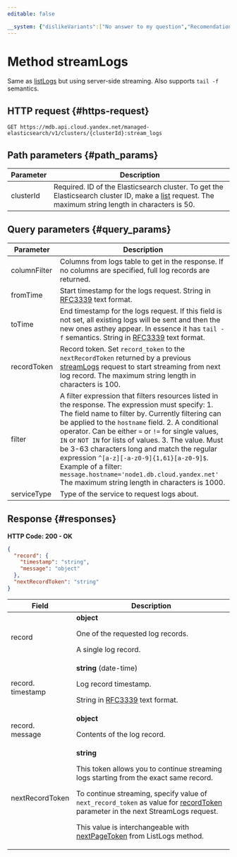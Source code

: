 ```yaml
---
editable: false

__system: {"dislikeVariants":["No answer to my question","Recomendations didn't help","The content doesn't match title","Other"]}
---
```



# Method streamLogs
Same as [listLogs](/docs/managed-elasticsearch/api-ref/Cluster/listLogs) but using server-side streaming. Also supports `tail -f` semantics.
 

 
## HTTP request {#https-request}
```
GET https://mdb.api.cloud.yandex.net/managed-elasticsearch/v1/clusters/{clusterId}:stream_logs
```
 
## Path parameters {#path_params}
 
Parameter | Description
--- | ---
clusterId | Required. ID of the Elasticsearch cluster.  To get the Elasticsearch cluster ID, make a [list](/docs/managed-elasticsearch/api-ref/Cluster/list) request.  The maximum string length in characters is 50.
 
## Query parameters {#query_params}
 
Parameter | Description
--- | ---
columnFilter | Columns from logs table to get in the response.  If no columns are specified, full log records are returned.
fromTime | Start timestamp for the logs request.  String in [RFC3339](https://www.ietf.org/rfc/rfc3339.txt) text format.
toTime | End timestamp for the logs request.  If this field is not set, all existing logs will be sent and then the new ones asthey appear. In essence it has `tail -f` semantics.  String in [RFC3339](https://www.ietf.org/rfc/rfc3339.txt) text format.
recordToken | Record token.  Set `record_token` to the `nextRecordToken` returned by a previous [streamLogs](/docs/managed-elasticsearch/api-ref/Cluster/streamLogs) request to start streaming from next log record.  The maximum string length in characters is 100.
filter | A filter expression that filters resources listed in the response.  The expression must specify: 1. The field name to filter by. Currently filtering can be applied to the `hostname` field. 2. A conditional operator. Can be either `=` or `!=` for single values, `IN` or `NOT IN` for lists of values. 3. The value. Must be 3-63 characters long and match the regular expression `^[a-z][-a-z0-9]{1,61}[a-z0-9]$`.  Example of a filter: `message.hostname='node1.db.cloud.yandex.net'`  The maximum string length in characters is 1000.
serviceType | Type of the service to request logs about.
 
## Response {#responses}
**HTTP Code: 200 - OK**

```json 
{
  "record": {
    "timestamp": "string",
    "message": "object"
  },
  "nextRecordToken": "string"
}
```

 
Field | Description
--- | ---
record | **object**<br><p>One of the requested log records.</p> <p>A single log record.</p> 
record.<br>timestamp | **string** (date-time)<br><p>Log record timestamp.</p> <p>String in <a href="https://www.ietf.org/rfc/rfc3339.txt">RFC3339</a> text format.</p> 
record.<br>message | **object**<br><p>Contents of the log record.</p> 
nextRecordToken | **string**<br><p>This token allows you to continue streaming logs starting from the exact same record.</p> <p>To continue streaming, specify value of ``next_record_token`` as value for <a href="/docs/managed-elasticsearch/api-ref/Cluster/streamLogs#query_params">recordToken</a> parameter in the next StreamLogs request.</p> <p>This value is interchangeable with <a href="/docs/managed-elasticsearch/api-ref/Cluster/listLogs#responses">nextPageToken</a> from ListLogs method.</p> 